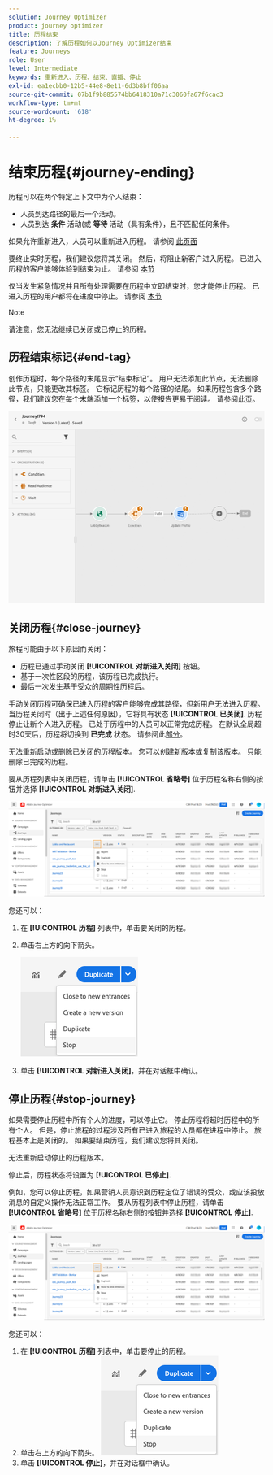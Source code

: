 ```yaml
---
solution: Journey Optimizer
product: journey optimizer
title: 历程结束
description: 了解历程如何以Journey Optimizer结束
feature: Journeys
role: User
level: Intermediate
keywords: 重新进入、历程、结束、直播、停止
exl-id: ea1ecbb0-12b5-44e8-8e11-6d3b8bff06aa
source-git-commit: 07b1f9b885574bb6418310a71c3060fa67f6cac3
workflow-type: tm+mt
source-wordcount: '618'
ht-degree: 1%

---
```


# 结束历程{#journey-ending}

历程可以在两个特定上下文中为个人结束：

* 人员到达路径的最后一个活动。
* 人员到达 **条件** 活动(或 **等待** 活动（具有条件），且不匹配任何条件。

如果允许重新进入，人员可以重新进入历程。 请参阅 [此页面](../building-journeys/journey-gs.md#change-properties)

要终止实时历程，我们建议您将其关闭。 然后，将阻止新客户进入历程。 已进入历程的客户能够体验到结束为止。 请参阅 [本节](../building-journeys/journey.md#close-journey)

仅当发生紧急情况并且所有处理需要在历程中立即结束时，您才能停止历程。 已进入历程的用户都将在进度中停止。 请参阅 [本节](../building-journeys/journey.md#stop-journey)

>[!NOTE]
>
>请注意，您无法继续已关闭或已停止的历程。

## 历程结束标记{#end-tag}

创作历程时，每个路径的末尾显示“结束标记”。 用户无法添加此节点，无法删除此节点，只能更改其标签。 它标记历程的每个路径的结尾。 如果历程包含多个路径，我们建议您在每个末端添加一个标签，以使报告更易于阅读。 请参阅[此页](../reports/live-report.md)。

![](assets/journey-end.png)

<!--

### End activity{#journey-end-activity}

The **[!UICONTROL End]** activity allows you to mark the end of each path of the journey. It is not mandatory but recommended for visual clarity. See [this page](../building-journeys/end-activity.md)

![](assets/journey54.png)

-->

## 关闭历程{#close-journey}

旅程可能由于以下原因而关闭：

* 历程已通过手动关闭 **[!UICONTROL 对新进入关闭]** 按钮。
* 基于一次性区段的历程，该历程已完成执行。
* 最后一次发生基于受众的周期性历程后。

手动关闭历程可确保已进入历程的客户能够完成其路径，但新用户无法进入历程。 当历程关闭时（出于上述任何原因），它将具有状态 **[!UICONTROL 已关闭]**. 历程停止让新个人进入历程。 已处于历程中的人员可以正常完成历程。 在默认全局超时30天后，历程将切换到 **已完成** 状态。 请参阅此[部分](../building-journeys/journey-gs.md#global_timeout)。

无法重新启动或删除已关闭的历程版本。 您可以创建新版本或复制该版本。 只能删除已完成的历程。

要从历程列表中关闭历程，请单击 **[!UICONTROL 省略号]** 位于历程名称右侧的按钮并选择 **[!UICONTROL 对新进入关闭]**.

![](assets/journey-finish-quick-action.png)

您还可以：

1. 在 **[!UICONTROL 历程]** 列表中，单击要关闭的历程。
1. 单击右上方的向下箭头。

   ![](assets/finish_drop_down_list.png)

1. 单击 **[!UICONTROL 对新进入关闭]**，并在对话框中确认。

## 停止历程{#stop-journey}

如果需要停止历程中所有个人的进度，可以停止它。 停止历程将超时历程中的所有个人。 但是，停止旅程的过程涉及所有已进入旅程的人员都在进程中停止。 旅程基本上是关闭的。 如果要结束历程，我们建议您将其关闭。

无法重新启动停止的历程版本。

停止后，历程状态将设置为 **[!UICONTROL 已停止]**.

例如，您可以停止历程，如果营销人员意识到历程定位了错误的受众，或应该投放消息的自定义操作无法正常工作。 要从历程列表中停止历程，请单击 **[!UICONTROL 省略号]** 位于历程名称右侧的按钮并选择 **[!UICONTROL 停止]**.

![](assets/journey-finish-quick-action.png)

您还可以：

1. 在 **[!UICONTROL 历程]** 列表中，单击要停止的历程。
1. 单击右上方的向下箭头。
   ![](assets/finish_drop_down_list.png)
1. 单击 **[!UICONTROL 停止]**，并在对话框中确认。
